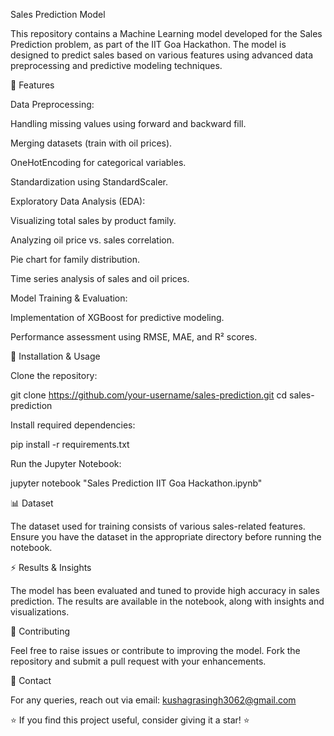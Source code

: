 Sales Prediction Model

This repository contains a Machine Learning model developed for the Sales Prediction problem, as part of the IIT Goa Hackathon. The model is designed to predict sales based on various features using advanced data preprocessing and predictive modeling techniques.

📌 Features

Data Preprocessing:

Handling missing values using forward and backward fill.

Merging datasets (train with oil prices).

OneHotEncoding for categorical variables.

Standardization using StandardScaler.

Exploratory Data Analysis (EDA):

Visualizing total sales by product family.

Analyzing oil price vs. sales correlation.

Pie chart for family distribution.

Time series analysis of sales and oil prices.

Model Training & Evaluation:

Implementation of XGBoost for predictive modeling.

Performance assessment using RMSE, MAE, and R² scores.

🚀 Installation & Usage

Clone the repository:

git clone https://github.com/your-username/sales-prediction.git
cd sales-prediction

Install required dependencies:

pip install -r requirements.txt

Run the Jupyter Notebook:

jupyter notebook "Sales Prediction IIT Goa Hackathon.ipynb"

📊 Dataset

The dataset used for training consists of various sales-related features. Ensure you have the dataset in the appropriate directory before running the notebook.

⚡ Results & Insights

The model has been evaluated and tuned to provide high accuracy in sales prediction. The results are available in the notebook, along with insights and visualizations.

🤝 Contributing

Feel free to raise issues or contribute to improving the model. Fork the repository and submit a pull request with your enhancements.

📧 Contact

For any queries, reach out via email: kushagrasingh3062@gmail.com

⭐ If you find this project useful, consider giving it a star! ⭐
